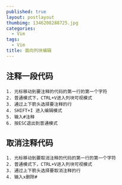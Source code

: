 ```yaml
---
published: true
layout: postlayout
thumbimg: 1346208288725.jpg
categories:
  - Vim
tags:
  - Vim
title: 面向列块编辑
---
```


## 注释一段代码
	1. 光标移动到要注释的代码的第一行的第一个字符
	2. 普通模式下，CTRL+V进入列块可视模式
	3. 通过上下箭头选择要注释的行
	4. SHIFT+I 进入编辑模式
	5. 输入#注释
	6. 按ESC退出到普通模式


## 取消注释代码
	1. 光标移动到要取消注释的代码的第一行的第一个字符
	2. 普通模式下，CTRL+V进入列块可视模式
	3. 通过上下箭头选择要取消注释的行
	4. 输入x删除#
